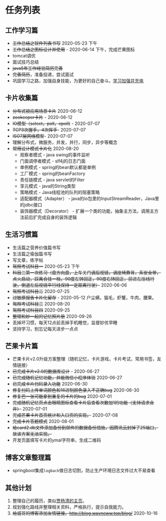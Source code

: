 # 任务列表
## 工作学习篇
* ~~工作总结之软件列表书写~~ 2020-05-23 下午
* ~~工作总结之图标设计并使用~~ - 2020-06-14 下午，完成芒果图标
* tomcat调优
* 面试技巧总结
* ~~java5年工作经验简历完善~~
* ~~完善简历~~，准备投递，尝试面试
* 巩固学习之路，加强自身技能，为更好的自己奋斗。[学习加强并充电](https://www.processon.com/mindmap/5f22514fe0b34d54dad4cd6e)

## 卡片收集篇

* ~~分布式锁应用场景卡片~~ 2020-06-12
* ~~zookeeper卡片~~ - 2020-06-12
* ~~IO模型（select，poll，epoll)~~  - 2020-07-07
* ~~TCP3次握手，4次挥手~~- 2020-07-07
* ~~ISO7层网络模型~~- 2020-07-07
* 理解分布式，微服务，并发，并行，同步，异步等概念
* ~~常用设计模式卡片化~~  2020-08-20
  * 观察者模式 - java swing的事件监听
  * 门面调停者模式 - slf4j的日志门面
  * 单例模式 - spring的bean默认都是单例
  * 工厂模式 - spring的beanFactory
  * 责任链模式 - java servlet的Filter
  * 享元模式 - java的String类型
  * 策略模式 - Java线程池的队列的阻塞策略
  * 适配器模式（Adapter） -  java的io包里的InputStreamReader，Java里的jdbc接口
  * 装饰器模式（Decorator） - 扩展一个类的功能，抽象主方法，调用主方法前后扩完成自身的装饰逻辑


## 生活习惯篇
* 生活篇之营养价值篇书写
* 生活篇之瑜伽篇书写
* 写文章，练字帖
* ~~驾照考试科目一~~  2020-05-23 下午
* ~~科目二第一次练习（盘方向盘，上车关门调后视镜，调座椅靠背，系安全带，点火启动，踩离合挂一档，90度左转回正，90度右转回正，前进左压线行驶，倒退左后视镜平行线保持一定距离行驶）~~ 2020-06-06
* ~~驾照考试科目二~~ 2020-07-25
* ~~过敏原报告卡片化留存~~ - 2020-05-12 户尘螨，猫毛，虾蟹，牛肉，腰果。
* ~~驾照考试科目三~~    2020-08-20
* ~~驾照考试科目四~~   2020-09-25
* ~~整理和妙一起的记忆照片册~~  2020-09-26
* 丢掉坏习惯，每天12点前丢掉手机睡觉，监督妙优早睡
* 坚持学习，别忘记每天进步一点点

## 芒果卡片篇

* 芒果卡片v2.0升级方案整理（随机记忆，卡片游戏，卡片考试，常用书签，友情链接）
* ~~已完成卡片v2.0的数据库设计~~ - 2020-06-27
* ~~已完成随机记忆功能，并能微信小程序体验~~ 2020-06-27
* ~~已完成卡片扫码录入功能~~ 2020-06-30
* ~~修复扫码上传单词颜色和16进制颜色录入不正确bug~~ 2020-06-30
* ~~修复巴一张可能拿到重复的卡片的bug~~ 2020-07-01
* ~~完成随机记忆页点击眼睛图标查看卡片后查看次数加1的功能（支持请求合并）~~ 2020-07-01
* ~~完成芒果卡片首页统计和入口页的实现。~~ 2020-07-08
* ~~完成卡片答题模式~~ 2020-08-01
* ~~给card2.db文件添加备份到邮件的数据备份措施，因腾讯云封掉了25端口，故该方案无法实现。~~
* 开发页面填写卡片的ymal字符串，生成二维码

## 博客文章整理篇

* springboot集成`logback`做日志切割，防止生产环境日志文件过大不易查看

## 其他计划

1. 整理自己的履历，类似[贾杨清的主页](http://daggerfs.com/)。
2. 规划强化路线并整理相关资料，严格执行，提示自我能力。
3. ~~给威哥的博客添加友情链接。http://blog.wayneww.top/blog/~~ 2020-10-16
